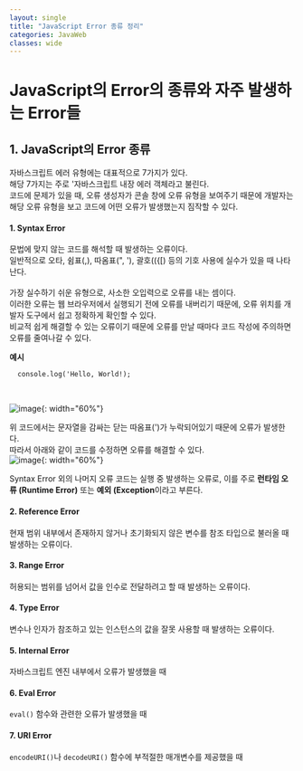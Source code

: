 ```yaml
---
layout: single
title: "JavaScript Error 종류 정리"
categories: JavaWeb
classes: wide
---
```


# JavaScript의 Error의 종류와 자주 발생하는 Error들

## 1. JavaScript의 Error 종류

자바스크립트 에러 유형에는 대표적으로 7가지가 있다. <br>
해당 7가지는 주로 '자바스크립트 내장 에러 객체라고 불린다. <br>
코드에 문제가 있을 때, 오류 생성자가 콘솔 창에 오류 유형을 보여주기 때문에 개발자는 해당 오류 유형을 보고 코드에 어떤 오류가 발생했는지 짐작할 수 있다.

#### 1. Syntax Error
문법에 맞지 않는 코드를 해석할 때 발생하는 오류이다. <br>
일반적으로 오타, 쉼표(,), 따옴표(", '), 괄호(({[) 등의 기호 사용에 실수가 있을 때 나타난다. <br>
<br>
가장 실수하기 쉬운 유형으로, 사소한 오입력으로 오류를 내는 셈이다. <br>
이러한 오류는 웹 브라우저에서 실행되기 전에 오류를 내버리기 때문에, 오류 위치를 개발자 도구에서 쉽고 정확하게 확인할 수 있다. <br>
비교적 쉽게 해결할 수 있는 오류이기 때문에 오류를 만날 때마다 코드 작성에 주의하면 오류를 줄여나갈 수 있다. <br>

**예시**
```
  console.log('Hello, World!);
```
<br>

![image](https://github.com/Y0-0N63/STUDY-4242-Ver.2/assets/144354615/7ae229e0-8286-4ec8-80a9-730f4d19902b){: width="60%"}

위 코드에서는 문자열을 감싸는 닫는 따옴표(')가 누락되어있기 때문에 오류가 발생한다. <br>
따라서 아래와 같이 코드를 수정하면 오류를 해결할 수 있다. <br>
![image](https://github.com/Y0-0N63/STUDY-4242-Ver.2/assets/144354615/770e61a5-535a-42f9-a8e7-31c9b439071b){: width="60%"}

Syntax Error 외의 나머지 오류 코드는 실행 중 발생하는 오류로, 이를 주로 **런타임 오류 (Runtime Error)** 또는 **예외 (Exception**이라고 부른다.

#### 2. Reference Error
현재 범위 내부에서 존재하지 않거나 초기화되지 않은 변수를 참조 타입으로 불러올 때 발생하는 오류이다.

#### 3. Range Error
허용되는 범위를 넘어서 값을 인수로 전달하려고 할 때 발생하는 오류이다.

#### 4. Type Error
변수나 인자가 참조하고 있는 인스턴스의 값을 잘못 사용할 때 발생하는 오류이다.

#### 5. Internal Error
자바스크립트 엔진 내부에서 오류가 발생했을 때 

#### 6. Eval Error
`eval()` 함수와 관련한 오류가 발생했을 때

#### 7. URI Error
`encodeURI()`나 `decodeURI()` 함수에 부적절한 매개변수를 제공했을 때
